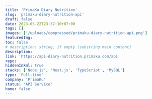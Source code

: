```yaml
---
title: 'PrimaKu Diary Nutrition'
slug: 'primaku-diary-nutrition-api'
draft: false
date: 2023-05-22T23:37:10+07:00
tags: []
images: ['/uploads/compressed/primaku-diary-nutrition-api.png']
featuredImg:
toc: false
# description: string, if empty (substring main content)
description:
link: 'https://api-diary-nutrition.primaku.com/api'
repo:
hiddenInXml: true
stacks: ['Node.js', 'Nest.js', 'TypeScript', 'MySQL']
type: 'Full-time'
company: 'PrimaKu'
status: 'API Service'
home: false
---
```

